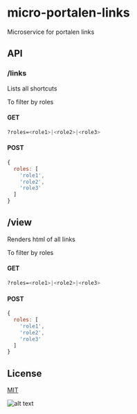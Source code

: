 # micro-portalen-links
Microservice for portalen links


## API

### **/links**

Lists all shortcuts

To filter by roles

#### GET

```bash
?roles=<role1>|<role2>|<role3>
```

#### POST

```JavaScript
{
  roles: [
    'role1',
    'role2',
    'role3'
  ]
}
```

## /view

Renders html of all links

To filter by roles

#### GET

```bash
?roles=<role1>|<role2>|<role3>
```

#### POST

```JavaScript
{
  roles: [
    'role1',
    'role2',
    'role3'
  ]
}
```

## License
[MIT](LICENSE)

![alt text](https://robots.kebabstudios.party/micro-portalen-links.png "Robohash image of micro-portalen-links")
